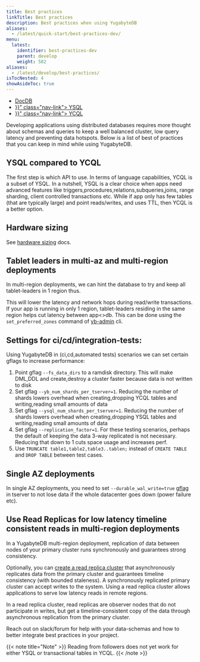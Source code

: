 ```yaml
---
title: Best practices
linkTitle: Best practices
description: Best practices when using YugabyteDB
aliases:
  - /latest/quick-start/best-practices-dev/
menu:
  latest:
    identifier: best-practices-dev
    parent: develop
    weight: 582
aliases:
  - /latest/develop/best-practices/
isTocNested: 4
showAsideToc: true
---
```


<ul class="nav nav-tabs-alt nav-tabs-yb">
  <li >
    <a href="" class="nav-link active">
      <i class="icon-" aria-hidden="true"></i>
      DocDB
    </a>
  </li>
  <li >
    <a href="{{< ref "best-practices-ysql.md" >}}" class="nav-link">
      <i class="icon-postgres" aria-hidden="true"></i>
      YSQL
    </a>
  </li>
  <li >
    <a href="{{< ref "best-practices-ycql.md" >}}" class="nav-link">
      <i class="icon-cassandra" aria-hidden="true"></i>
      YCQL
    </a>
  </li>
</ul>


Developing applications using distributed databases requires more thought about 
schemas and queries to keep a well balanced cluster, low query latency and preventing 
data hotspots. Below is a list of best of practices that you can keep in mind
while using YugabyteDB.

## YSQL compared to YCQL
The first step is which API to use. In terms of language capabilities, YCQL is a subset of YSQL.
In a nutshell, YSQL is a clear choice when apps need advanced features like triggers,procedures,relations,subqueries,joins, range sharding, client controlled transactions etc.
While if app only has few tables (that are typically large) and point reads/writes, and uses TTL, then YCQL is a better option. 


## Hardware sizing
See [hardware sizing](/latest/deploy/checklist/) docs.


## Tablet leaders in multi-az and multi-region deployments
In multi-region deployments, we can hint the database to try and keep all tablet-leaders
in 1 region thus.

This will lower the latency and network hops during read/write transactions. If your app is running in only 1 region, tablet-leaders residing 
in the same region helps cut latency between app<>db.
This can be done using the `set_preferred_zones` command of [yb-admin](../../admin/yb-admin) cli.

## Settings for ci/cd/integration-tests:
Using YugabyteDB in (ci,cd,automated tests) scenarios we can set certain gflags to increase performance:

1. Point gflag `--fs_data_dirs` to a ramdisk directory. 
This will make DML,DDL and create,destroy a cluster faster because data is not written to disk
2. Set gflag `--yb_num_shards_per_tserver=1`.
Reducing the number of shards lowers overhead when creating,dropping YCQL tables and writing,reading small amounts of data
3. Set gflag `--ysql_num_shards_per_tserver=1`.
Reducing the number of shards lowers overhead when creating,dropping YSQL tables and writing,reading small amounts of data
4. Set gflag `--replication_factor=1`.
For these testing scenarios, perhaps the default of keeping the data 3-way replicated is not necessary. Reducing that down to 1 cuts space usage and increases perf.
5. Use `TRUNCATE table1,table2,table3..tablen;` instead of `CREATE TABLE` and `DROP TABLE` between test cases. 

## Single AZ deployments
In single AZ deployments, you need to set `--durable_wal_write=true` [gflag](../../reference/configuration/yb-tserver) in 
tserver to not lose data if the whole datacenter goes down (power failure etc).

## Use Read Replicas for low latency timeline consistent reads in multi-region deployments
In a YugabyteDB multi-region deployment, replication of data between nodes of your primary cluster runs synchronously and guarantees strong consistency. 

Optionally, you can [create a read replica cluster](../deploy/multi-dc/read-replica-clusters.md) that asynchronously replicates data from the primary cluster and guarantees timeline 
consistency (with bounded staleness). A synchronously replicated primary cluster can accept writes to the system. 
Using a read replica cluster allows applications to serve low latency reads in remote regions.

In a read replica cluster, read replicas are observer nodes that do not participate in writes, 
but get a timeline-consistent copy of the data through asynchronous replication from the primary cluster.

Reach out on slack/forum for help with your data-schemas and how to better integrate best practices in your project.

{{< note title="Note" >}}
Reading from followers does not yet work for either YSQL or transactional tables in YCQL.
{{< /note >}}
